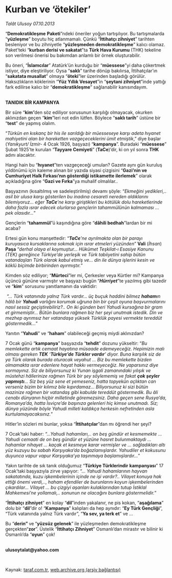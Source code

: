 # Kurban ve ‘ötekiler’ 

*Talât Ulusoy 07.10.2013*

<div class="yazi"><p>“<b>Demokratikleşme</b> <b>Paketi</b>”ndeki öneriler yoğun tartışılıyor. Bu tartışmalarda “<b>yüzleşme</b>” boyutu hiç atlanmamalı. Çünkü “<b>İttihatçı zihniyet</b>” tarihten besleniyor ve bu zihniyetle “<b>yüzleşmeden demokratikleşme</b>” kalıcı olamaz. Paket’teki “<b>kurban derisi ve sakatat</b>”ta <b>Türk Hava Kurumu</b> (THK) tekeline son verilmesi önerisi bu bakımdan anlamlı bir örnek oluşturabilir.</p>
<p>Bu öneri, “<b>İslamcılar</b>” Atatürk’ün kurduğu bir “<b>müessese</b>”yi<b> </b>daha<b> </b>çökertmek istiyor, diye eleştiriliyor. Oysa “<b>saklı</b>” tarihe dönüp bakılırsa, İttihatçılar’ın “<b>sakatata musallat</b>” olmaya “<b>öteki</b>”ler üzerinden başladığı görülür. Haksızlıkların köklerinin “<b>Yüz Yıllık Vesayet</b>”in “<b>şeytani zihniyet</b>”inde yattığı fark edilirse kalıcı bir “<b>demokratikleşme</b>” sağlanabilir kanısındayım. </p>
<p><b><br/>TANIDIK BİR KAMPANYA </b></p>
<p>Bir süre “<b>kim</b>”den söz ediliyor sorusunun karşılığı olmayacak, okurken aklınızdan geçen “<b>kim</b>”leri not edin lütfen. Böylece “<b>saklı tarih</b>” üstüne bir “<b>test</b>” de yapmış olalım. </p>
<p>“<i>Türkün en kıskanç bir his ile sarıldığı bir müesseseye karşı adeta hıyanet mahiyetini alan bir hareketten vazgeçeceklerini ümit etmiştik</i>,” diye başlar (<i>Yanıkyurt/ İzmir-</i> 4 Ocak 1926, başyazı) “<b>kampanya</b>”. Buradaki “<b>müessese</b>” Şubat 1925’te kurulan “<b>Tayyare Cemiyeti</b>” (<b>TaCe</b>)’dir, ki on yıl sonra <b>THK</b> adını alacaktır. </p>
<p>Hangi hain bu “<b>hıyanet</b>”ten vazgeçeceği umulan? Gazete<b> </b>aynı gün kuruluş yıldönümü için kaleme alınan bir yazıda siyasi çizgisini “<b>Gazi’nin ve Cumhuriyet Halk Fırkası’nın gösterdiği istikamette ilerlemek</b>” olarak açıkladığına göre “<b>Gazi ve Fırka</b>”ya muhalif olmalılar.. </p>
<p>Başyazının (kısaltılmış ve sadeleştirilmiş) devamı şöyle: “<i>Ekmeğini yedikleri,.. asil bir ulusa karşı gösterilen bu inadına cesareti nereden aldıklarını bilemiyoruz... eğer <b>TaCe</b>’ne karşı giriştikleri bu kötülük dolu hareketlerinde daha fazla ısrar edecek olurlarsa gençlerin tahammülünün kalmaması ... pek olasıdır...</i>”</p>
<p>Gençlerin “<b>tahammül</b>”ü kaşındığına göre “<b>dâhili bedhah</b>”lardan bir mi acaba?</p>
<p>Ertesi gün konu manşettedir: “<b><i>TaCe</i></b><i>’ne ayrılmakta olan bir parayı kuruyasıca kursaklarına sokmak için ısrar etmeleri yüzünden</i>” <b>Vali</b> (<i>İhsan</i>) <b>Paşa</b> “<i>derhal olaya el koymuştur...</i> <i>Hükümet Teşkilat-ı Esasiye Kanunu (TEK) gereğince Türkiye’de yerleşik ve Türk tabiiyetini sahip bütün vatandaşları Türk olarak kabul etmiş ve... din ile dünya işlerini kesin ve köklü biçimde birbirinden ayırmıştır.</i>”</p>
<p>Kimden söz ediliyor; “<b>Mürteci</b>”ler mi, Çerkesler veya Kürtler mi? Kampanya üçüncü gününe varmıştır ve başyazı bugün<b> </b>“<b><i>Hürriyet</i></b>”te yazılmış gibi tazedir ve “<b>kim</b>” sorusunu yanıtlamanın da vaktidir:</p>
<p> <i>“... Türk vatanında yalnız Türk vardır... üç buçuk haddini bilmez <b>haham</b>ın hâlâ bir <b>Yahudi</b> varlığını korumak uğruna bin bir çeşit oyuna başvurmalarını nasıl sessiz geçiştirebiliriz?.. On iki günden beri Yahudi kursağına bir gram et girmemiştir... Bütün bunlara rağmen biz her şeyi unutmak istedik. Din ve mezhep ayrımsız her vatandaşa yüksek Türklük payesi vermekte tereddüt göstermedik...</i>”</p>
<p>Yanıtın “<b>Yahudi</b>” ve “<b>haham</b>” olabileceği geçmiş miydi aklınızdan?</p>
<p>7 Ocak günü “<b>kampanya</b>” başyazıda “<b>tehdit</b>” dozunu yükseltir: “<i>Bu memlekette artık cemaat hayatına müsaade edemeyeceğiz. Hepimizin malı olması gereken <b>TEK</b> ‘<b>Türkiye’de Türkler vardır</b>’ diyor. Buna karşılık siz de ya Türk olarak burada oturacak veyahut ... Biz bu memlekette bizden olmamakta ısrar edenlere hayat hakkı vermeyeceğiz. Ne yaparsınız diye sormayınız. Siz de biliyorsunuz ki Yunan işgali zamanındaki yılışık ve müstehzi hâllerinize rağmen Türk bir şey söylememiş ve fakat <b>çok şeyler yapmıştı</b>... Siz beş yüz sene et yemeseniz, hatta topyekûn açlıktan can verseniz bizim bir kılımız bile kıpırdamaz... Biliyorsunuz ki sizi  bütün mazinize rağmen  bir vatandaş gibi kabulde tereddüt göstermedik. Bu âli cenabı dünyanın hiçbir milletinde göremezsiniz. Daha geçen sene Rusya’da, Romanya’da, hatta İsviçre’de başınıza gelenleri hiç kimse unutmadı. Siz; dünya yüzünde böyle Yahudi milleti kaldıkça herkesin nefretinden asla kurtulamayacaksınız.</i>”</p>
<p>Hitler’in sözleri mi bunlar, yoksa “<b>İttihatçılar</b>”dan mı öğrendi her şeyi?</p>
<p>7 Ocak’taki haber: <i>“</i><i>...Yahudi hahamları,.. on beş gündür et kesmemekte ... Yahudi cemaati de on beş gündür et yüzüne hasret bulunmaktaydı ... hahamlar nihayet ... kaçak et kesmeye karar vermişler ve ... sağladıkları altı yüz kuzuyu bu sabah Karşıyaka’da boğazlamışlardır. Yahudiler et kokusunu duyunca vapur vapur Karşıyaka’ya taşınmaya başlamışlardır...</i>” </p>
<p>Yakın tarihte de sık tanık olduğumuz “<b>Türkiye Türklerindir</b> <b>kampanyası</b>” 17 Ocak’taki başyazıyla zirve yapıyor: <i>“... Yahudi hahamlarının hayvan sakatatında, kuzu işkembelerinin içinde ne işi vardır?.. Vilayet konuya hak ettiği önemi verdi,.., haham efendiler de burunlarını koyun işkembelerinden çıkardılar... Vilayet ... bu çizgiyi aşanları kulaklarından tutup İstiklal Mahkemesi’ne yollamalı,.. sonunun ne olacağını bunlara göstermelidir.</i>”</p>
<p>“<b>İttihatçı zihniyet</b>” en kolay “<b>dil</b>”inden yakalanır, ne pis kokan, “<b>aşağılama</b>” dolu bir “<b>dil</b>”dir o! “<b>Kampanya</b>” kalıpları da hep aynıdır: “<b>Ey Türk Gençliği</b>”, “Türk vatanında yalnız Türk vardır”, “<b>Ya sev, ya terk et</b>” ve ...</p>
<p>Bu “<b>derin” </b>ve<b> </b>“<b>yüzsüz gelenek</b>”<b> </b>ile yüzleşmeden demokratikleşme gerçekten“<b>zor</b>”. Üstelik “<b>İttihatçı</b> <b>Zihniyet</b>” Osmanlı’dan mirastır ve bilinir ki Osmanlı’da “<b>oyun</b>” çok!</p><b>
<p><br/>ulusoytalat@yahoo.com</p>
<p></p></b> 
</div>

Kaynak: [taraf.com.tr](http://www.taraf.com.tr:80/talat-ulusoy/makale-kurban-ve-otekiler.htm), [web.archive.org (arşiv bağlantısı)](http://web.archive.org/web/20131009031347/http://www.taraf.com.tr:80/talat-ulusoy/makale-kurban-ve-otekiler.htm)

